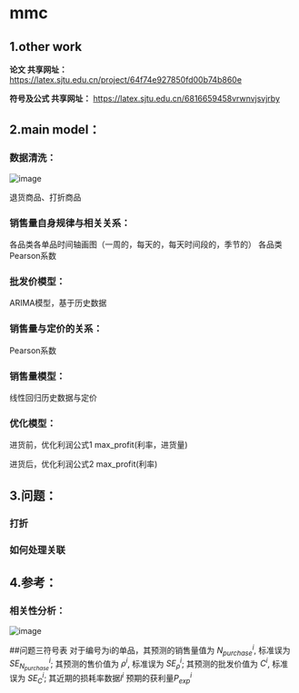 # mmc
## 1.other work
**论文 共享网址：** https://latex.sjtu.edu.cn/project/64f74e927850fd00b74b860e

**符号及公式 共享网址：** https://latex.sjtu.edu.cn/6816659458vrwnvjsvjrby
## 2.main model：
### 数据清洗：
![image](https://github.com/whoiscjq/mmc/assets/108521058/31248fd4-6c6e-46b3-8ccb-11f4540f424d)

退货商品、打折商品

### 销售量自身规律与相关关系：
各品类各单品时间轴画图（一周的，每天的，每天时间段的，季节的）
各品类Pearson系数


### 批发价模型：
ARIMA模型，基于历史数据

### 销售量与定价的关系：
Pearson系数

### 销售量模型：
线性回归历史数据与定价

### 优化模型：
进货前，优化利润公式1 max_profit(利率，进货量)

进货后，优化利润公式2 max_profit(利率)

## 3.问题：
### 打折

### 如何处理关联

## 4.参考：
### 相关性分析：
![image](https://github.com/whoiscjq/mmc/assets/108521058/7e366423-a23e-408a-a26a-92fec361ea48)


##问题三符号表
对于编号为i的单品，其预测的销售量值为 $N_{purchase}^i$, 标准误为 $SE_{N_{purchase}}^i$;
其预测的售价值为 $\rho^i$, 标准误为 $SE_{\rho}^i$;
其预测的批发价值为 $C^i$, 标准误为 $SE_{C}^i$;
其近期的损耗率数据$l^i$
预期的获利量$P_{exp}^i$
